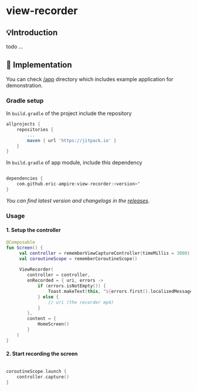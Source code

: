 # view-recorder

## 💡Introduction 

todo ...

## 🚀 Implementation

You can check [/app](/app) directory which includes example application for demonstration. 

### Gradle setup

In `build.gradle` of the project include the repository

```groovy
allprojects {
    repositories {
        ...
        maven { url 'https://jitpack.io' }
    }
}
```

In `build.gradle` of app module, include this dependency

```gradle

dependencies {
    com.github.eric-ampire:view-recorder:<version>"
}
```

_You can find latest version and changelogs in the [releases](https://github.com/PatilShreyas/Capturable/releases)_.

### Usage

#### 1. Setup the controller


```kotlin
@Composable
fun Screen() {
     val controller = rememberViewCaptureController(timeMillis = 3000)
     val coroutineScope = rememberCoroutineScope()
     
     ViewRecorder(
        controller = controller,
        onRecorded = { uri, errors ->
            if (errors.isNotEmpty()) {
                Toast.makeText(this, "${errors.first().localizedMessage}", Toast.LENGTH_SHORT).show()
            } else {
                // uri (the recorder mp4)
            }
        },
        content = {
            HomeScreen()
        }
    )
}
```

#### 2. Start recording the screen

```kotlin

coroutineScope.launch {
    controller.capture()
}

```

